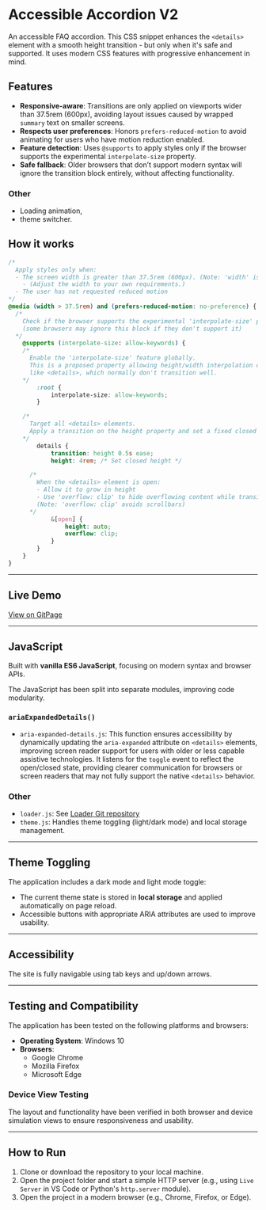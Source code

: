 # Accessible Accordion V2

An accessible FAQ accordion. This CSS snippet enhances the `<details>` element with a smooth height transition - but only when it's safe and supported. It uses modern CSS features with progressive enhancement in mind.

## Features

- **Responsive-aware**: Transitions are only applied on viewports wider than 37.5rem (600px), avoiding layout issues caused by wrapped `summary` text on smaller screens.
- **Respects user preferences**: Honors `prefers-reduced-motion` to avoid animating for users who have motion reduction enabled.
- **Feature detection**: Uses `@supports` to apply styles only if the browser supports the experimental `interpolate-size` property.
- **Safe fallback**: Older browsers that don’t support modern syntax will ignore the transition block entirely, without affecting functionality.

### Other

- Loading animation,
- theme switcher.

## How it works

```CSS
/*
  Apply styles only when:
  - The screen width is greater than 37.5rem (600px). (Note: 'width' is modern range syntax.)
    - (Adjust the width to your own requirements.)
  - The user has not requested reduced motion
*/
@media (width > 37.5rem) and (prefers-reduced-motion: no-preference) {
  /*
    Check if the browser supports the experimental 'interpolate-size' property
    (some browsers may ignore this block if they don't support it)
  */
    @supports (interpolate-size: allow-keywords) {
    /*
      Enable the 'interpolate-size' feature globally.
      This is a proposed property allowing height/width interpolation on elements
      like <details>, which normally don't transition well.
    */
        :root {
            interpolate-size: allow-keywords;
        }

    /*
      Target all <details> elements.
      Apply a transition on the height property and set a fixed closed height.
    */
        details {
            transition: height 0.5s ease;
            height: 4rem; /* Set closed height */

      /*
        When the <details> element is open:
        - Allow it to grow in height
        - Use 'overflow: clip' to hide overflowing content while transitioning
        (Note: 'overflow: clip' avoids scrollbars)
      */
            &[open] {
                height: auto;
                overflow: clip;
            }
        }
    }
}


```

---

## Live Demo

[View on GitPage](https://chrisnajman.github.io/faqs)

---

## JavaScript

Built with **vanilla ES6 JavaScript**, focusing on modern syntax and browser APIs.

The JavaScript has been split into separate modules, improving code modularity.

### `ariaExpandedDetails()`

- `aria-expanded-details.js`: This function ensures accessibility by dynamically updating the `aria-expanded` attribute on `<details>` elements, improving screen reader support for users with older or less capable assistive technologies. It listens for the `toggle` event to reflect the open/closed state, providing clearer communication for browsers or screen readers that may not fully support the native `<details>` behavior.

### Other

- `loader.js`: See [Loader Git repository](https://github.com/chrisnajman/loader)
- `theme.js`: Handles theme toggling (light/dark mode) and local storage management.

---

## Theme Toggling

The application includes a dark mode and light mode toggle:

- The current theme state is stored in **local storage** and applied automatically on page reload.
- Accessible buttons with appropriate ARIA attributes are used to improve usability.

---

## Accessibility

The site is fully navigable using tab keys and up/down arrows.

---

## Testing and Compatibility

The application has been tested on the following platforms and browsers:

- **Operating System**: Windows 10
- **Browsers**:
  - Google Chrome
  - Mozilla Firefox
  - Microsoft Edge

### Device View Testing

The layout and functionality have been verified in both browser and device simulation views to ensure responsiveness and usability.

---

## How to Run

1. Clone or download the repository to your local machine.
2. Open the project folder and start a simple HTTP server (e.g., using `Live Server` in VS Code or Python's `http.server` module).
3. Open the project in a modern browser (e.g., Chrome, Firefox, or Edge).
